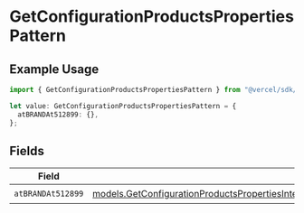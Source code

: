 # GetConfigurationProductsPropertiesPattern

## Example Usage

```typescript
import { GetConfigurationProductsPropertiesPattern } from "@vercel/sdk/models/getconfigurationproductsop.js";

let value: GetConfigurationProductsPropertiesPattern = {
  atBRANDAt512899: {},
};
```

## Fields

| Field                                                                                                                                                                                                                                          | Type                                                                                                                                                                                                                                           | Required                                                                                                                                                                                                                                       | Description                                                                                                                                                                                                                                    |
| ---------------------------------------------------------------------------------------------------------------------------------------------------------------------------------------------------------------------------------------------- | ---------------------------------------------------------------------------------------------------------------------------------------------------------------------------------------------------------------------------------------------- | ---------------------------------------------------------------------------------------------------------------------------------------------------------------------------------------------------------------------------------------------- | ---------------------------------------------------------------------------------------------------------------------------------------------------------------------------------------------------------------------------------------------- |
| `atBRANDAt512899`                                                                                                                                                                                                                              | [models.GetConfigurationProductsPropertiesIntegrationsResponse200ApplicationJSONResponseBodyProductsAtBRANDAt512899](../models/getconfigurationproductspropertiesintegrationsresponse200applicationjsonresponsebodyproductsatbrandat512899.md) | :heavy_check_mark:                                                                                                                                                                                                                             | N/A                                                                                                                                                                                                                                            |